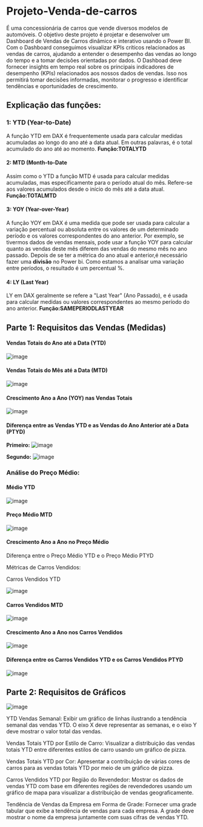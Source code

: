 # Projeto-Venda-de-carros
É uma concessionária de carros que vende diversos modelos de automóveis. 
O objetivo deste projeto é projetar e desenvolver um Dashboard de Vendas de Carros dinâmico e interativo usando o Power BI. Com o Dashboard conseguimos visualizar KPIs críticos relacionados as vendas de carros, ajudando a entender o desempenho das vendas ao longo do tempo e a tomar decisões orientadas por dados.
O Dashboad deve fornecer insights em tempo real sobre os principais indicadores de desempenho (KPIs) relacionados aos nossos dados de vendas. Isso nos permitirá tomar decisões informadas, monitorar o progresso e identificar tendências e oportunidades de crescimento.
## Explicação das funções:
### 1: YTD (Year-to-Date) 
A função YTD em DAX é frequentemente usada para calcular medidas acumuladas ao longo do ano até a data atual.
Em outras palavras, é o total acumulado do ano até ao momento.
**Função:TOTALYTD**


#### 2: MTD (Month-to-Date
Assim como o YTD a função MTD é usada para calcular medidas acumuladas, mas especificamente para o período atual do mês.
Refere-se aos valores acumulados desde o início do mês até a data atual.
**Função:TOTALMTD**


#### 3: YOY (Year-over-Year)
A função YOY em DAX é uma medida que pode ser usada para calcular a variação percentual ou absoluta entre os valores de um determinado período e os valores correspondentes do ano anterior. Por exemplo, se  tivermos dados de vendas mensais, pode usar a função YOY para calcular quanto as vendas deste mês diferem das vendas do mesmo mês no ano passado.
Depois de se ter a métrica do ano atual e anterior,é necessário fazer uma <b>divisão</b> no Power bi.
Como estamos a analisar uma variação entre períodos, o resultado é um percentual %.


#### 4: LY (Last Year)
LY em DAX geralmente se refere a "Last Year" (Ano Passado), e é usada para calcular medidas ou valores correspondentes ao mesmo período do ano anterior.
**Função:SAMEPERIODLASTYEAR**

## Parte 1: Requisitos das Vendas (Medidas)
#### Vendas Totais do Ano até a Data (YTD) 
![image](https://github.com/lagmagalhaes/Projeto-Venda-de-carros-PBI/assets/166879716/0ff8e0cf-08c7-4f2c-9974-eb2b42057541)



#### Vendas Totais do Mês até a Data (MTD)
![image](https://github.com/lagmagalhaes/Projeto-Venda-de-carros-PBI/assets/166879716/5031914a-2103-4d0f-9908-428d7b1c7b3b)


#### Crescimento Ano a Ano (YOY) nas Vendas Totais
![image](https://github.com/lagmagalhaes/Projeto-Venda-de-carros-PBI/assets/166879716/757deb84-13f1-4b74-8259-9aa830768ff6)



#### Diferença entre as Vendas YTD e as Vendas do Ano Anterior até a Data (PTYD)
**Primeiro:**
![image](https://github.com/lagmagalhaes/Projeto-Venda-de-carros-PBI/assets/166879716/fb30eacf-1e24-44ad-8b43-baf24a87b433)

**Segundo:**
![image](https://github.com/lagmagalhaes/Projeto-Venda-de-carros-PBI/assets/166879716/76de226c-5ba9-4bfd-89a0-57ae5a10bafc)


### Análise do Preço Médio:
#### Médio YTD
![image](https://github.com/lagmagalhaes/Projeto-Venda-de-carros-PBI/assets/166879716/4026b75d-97e6-48e4-9262-950ce63768c3)

#### Preço Médio MTD
![image](https://github.com/lagmagalhaes/Projeto-Venda-de-carros-PBI/assets/166879716/5ed350f4-dfc9-4b75-8978-adf0361cccfd)


#### Crescimento Ano a Ano no Preço Médio
<p>Diferença entre o Preço Médio YTD e o Preço Médio PTYD</p>
<p>Métricas de Carros Vendidos:</p>
Carros Vendidos YTD

![image](https://github.com/lagmagalhaes/Projeto-Venda-de-carros-PBI/assets/166879716/493439cf-e06c-4884-953a-9549170eb6d9)


#### Carros Vendidos MTD
![image](https://github.com/lagmagalhaes/Projeto-Venda-de-carros-PBI/assets/166879716/9a125570-1560-4385-bd8a-a75b7ad16d9c)


#### Crescimento Ano a Ano nos Carros Vendidos
![image](https://github.com/lagmagalhaes/Projeto-Venda-de-carros-PBI/assets/166879716/3b3c7ec9-2db5-4abf-b923-10b78ea4e367)

#### Diferença entre os Carros Vendidos YTD e os Carros Vendidos PTYD
![image](https://github.com/lagmagalhaes/Projeto-Venda-de-carros-PBI/assets/166879716/12d73082-0ce8-48fd-ae47-a51b150d6efb)



## Parte 2: Requisitos de Gráficos

![image](https://github.com/lagmagalhaes/Projeto-Venda-de-carros/assets/166879716/76054307-800a-4faa-ba10-67e27b9d6b38)

<p>YTD  Vendas Semanal: Exibir um gráfico de linhas ilustrando a tendência semanal das vendas YTD. O eixo X deve representar as semanas, e o eixo Y deve mostrar o valor total das vendas.</p>

<p>Vendas Totais YTD por Estilo de Carro: Visualizar a distribuição das vendas totais YTD entre diferentes estilos de carro usando um gráfico de pizza.</p>

<p>Vendas Totais YTD por Cor: Apresentar a contribuição de várias cores de carros para as vendas totais YTD por meio de um gráfico de pizza.</p>

<p>Carros Vendidos YTD por Região do Revendedor: Mostrar os dados de vendas YTD com base em diferentes regiões de revendedores usando um gráfico de mapa para visualizar a distribuição de vendas geograficamente.</p>

<p>Tendência de Vendas da Empresa em Forma de Grade: Fornecer uma grade tabular que exibe a tendência de vendas para cada empresa. A grade deve mostrar o nome da empresa juntamente com suas cifras de vendas YTD.</p>



